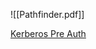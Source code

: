 ![[Pathfinder.pdf]]

[Kerberos Pre Auth](https://www.harmj0y.net/blog/activedirectory/roasting-as-reps/)